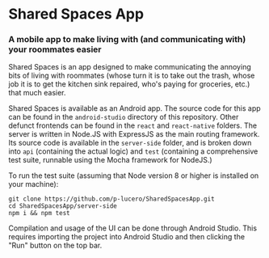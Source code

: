 # Shared Spaces App
### A mobile app to make living with (and communicating with) your roommates easier
Shared Spaces is an app designed to make communicating the annoying bits of living with roommates (whose turn it is to take out the trash, whose job it is to get the kitchen sink repaired, who's paying for groceries, etc.) that much easier.

Shared Spaces is available as an Android app. The source code for this app can be found in the `android-studio` directory of this repository. Other defunct frontends can be found in the `react` and `react-native` folders. The server is written in Node.JS with ExpressJS as the main routing framework. Its source code is available in the `server-side` folder, and is broken down into `api` (containing the actual logic) and `test` (containing a comprehensive test suite, runnable using the Mocha framework for NodeJS.)

To run the test suite (assuming that Node version 8 or higher is installed on your machine):

```
git clone https://github.com/p-lucero/SharedSpacesApp.git
cd SharedSpacesApp/server-side
npm i && npm test
```

Compilation and usage of the UI can be done through Android Studio. This requires importing the project into Android Studio and then clicking the "Run" button on the top bar.